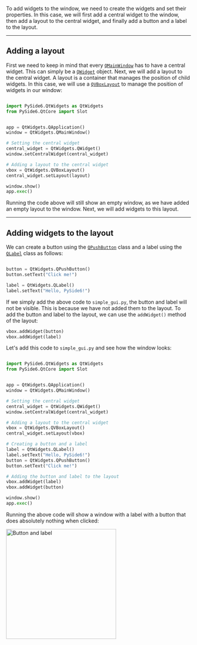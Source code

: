 To add widgets to the window, we need to create the widgets and set their properties. In this case, we will first add a central widget to the window, then add a layout to the central widget, and finally add a button and a label to the layout.

<hr>

## Adding a layout

First we need to keep in mind that every [`QMainWindow`](../../QtWidgets/QMainWindow) has to have a central widget. This can simply be a [`QWidget`](../../QtWidgets/QWidget) object. Next, we will add a layout to the central widget. A layout is a container that manages the position of child widgets. In this case, we will use a [`QVBoxLayout`](../../QtWidgets/QVBoxLayout) to manage the position of widgets in our window:

```python title="simple_gui.py"

import PySide6.QtWidgets as QtWidgets
from PySide6.QtCore import Slot


app = QtWidgets.QApplication()
window = QtWidgets.QMainWindow()

# Setting the central widget 
central_widget = QtWidgets.QWidget()
window.setCentralWidget(central_widget)

# Adding a layout to the central widget
vbox = QtWidgets.QVBoxLayout()
central_widget.setLayout(layout)

window.show()
app.exec()

```

Running the code above will still show an empty window, as we have added an empty layout to the window. Next, we will add widgets to this layout.

<hr>

## Adding widgets to the layout

We can create a button using the [`QPushButton`](../../QtWidgets/QPushButton) class and a label using the [`QLabel`](../../QtWidgets/QLabel) class as follows:

```python 

button = QtWidgets.QPushButton()
button.setText("Click me!")

label = QtWidgets.QLabel()
label.setText("Hello, PySide6!")
```

If we simply add the above code to `simple_gui.py`, the button and label will not be visible. This is because we have not added them to the layout. To add the button and label to the layout, we can use the `addWidget()` method of the layout:

```python
vbox.addWidget(button)	
vbox.addWidget(label)
```

Let's add this code to `simple_gui.py` and see how the window looks:

```python title="simple_gui.py"

import PySide6.QtWidgets as QtWidgets
from PySide6.QtCore import Slot


app = QtWidgets.QApplication()
window = QtWidgets.QMainWindow()

# Setting the central widget 
central_widget = QtWidgets.QWidget()
window.setCentralWidget(central_widget)

# Adding a layout to the central widget
vbox = QtWidgets.QVBoxLayout()
central_widget.setLayout(vbox)

# Creating a button and a label
label = QtWidgets.QLabel()
label.setText("Hello, PySide6!")
button = QtWidgets.QPushButton()
button.setText("Click me!")

# Adding the button and label to the layout
vbox.addWidget(label)
vbox.addWidget(button)

window.show()
app.exec()

```

Running the above code will show a window with a label with a button that does absolutely nothing when clicked: 

<img src="../images/button_and_label.png" alt="Button and label" width="300">


